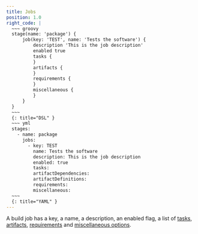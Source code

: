 ```yaml
---
title: Jobs
position: 1.0
right_code: |
  ~~~ groovy
  stage(name: 'package') {
      job(key: 'TEST', name: 'Tests the software') {
          description 'This is the job description'
          enabled true
          tasks {
          }
          artifacts {
          }
          requirements {
          }   
          miscellaneous {
          }
      }
  }
  ~~~
  {: title="DSL" }
  ~~~ yml
  stages:
    - name: package
      jobs:
        - key: TEST
          name: Tests the software
          description: This is the job description
          enabled: true
          tasks:
          artifactDependencies:
          artifactDefinitions:
          requirements:
          miscellaneous:
  ~~~
  {: title="YAML" }  
---
```

A build job has a key, a name, a description, an enabled flag, a list of [tasks](#tasks), [artifacts](#artifacts),
[requirements](#requirements) and [miscellaneous options](#job_misc).
